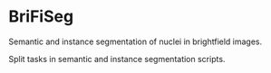 # BriFiSeg
Semantic and instance segmentation of nuclei in brightfield images.

Split tasks in semantic and instance segmentation scripts.

